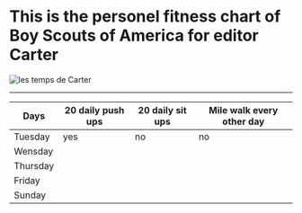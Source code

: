 <h1>This is the personel fitness chart of Boy Scouts of America for editor Carter</h1>

<img src="https://github.com/LeCarterTimes/LeCarterTimes.github.io/assets/149635328/7b91fa1d-1296-44d6-b7f4-f6cb2957cb00" alt="les temps de Carter"/>

<hr>

| Days     | 20 daily push ups | 20 daily sit ups | Mile walk every other day |
| -------- | ----------------- | ---------------- | ------------------------- |
| Tuesday  | yes               | no               | no                        |
| Wensday  |
| Thursday |
| Friday   |
| Sunday   |
